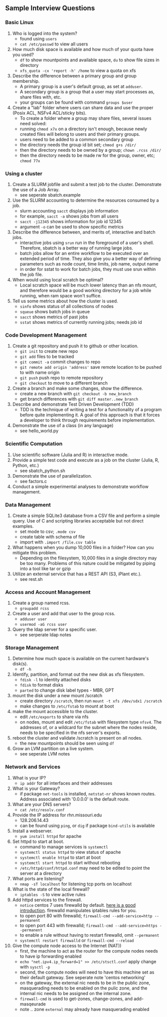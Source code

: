 ## Sample Interview Questions




### Basic Linux
1. Who is logged into the system?
	- found using `users`
	- `cat /etc/passwd` to view all users
2. How much disk space is available and how much of your quota have you used?
	- `df` to show mountpoints and available space, `du` to show file sizes in directory
	- `xfs_quota -cx 'report -h' /home` to view a quota on xfs
3. Describe the difference between a primary group and group membership.
	- A primary group is a user's default group, as set at `adduser`.
	- A secondary group is a group that a user may start processes as, share files with, etc.
	- your groups can be found with command `groups $user`
4. Create a "lab" folder where users can share data and use the proper (Posix ACL, NSFv4 ACL/sticky bits).
	- To create a folder where a group may share files, several issues need solved:
	- running `chmod x7x` on a directory isn't enough, because newly created files will belong to users and their primary groups.
	- users need to be added to a common secondary group
	- the directory needs the group id bit set; `chmod g+s /dir/`
	- then the directory needs to be owned by a group; `chown .rcss /dir/`
	- then the directory needs to be made rw for the group, owner, etc; `chmod 77x`



### Using a cluster
1. Create a SLURM jobfile and submit a test job to the cluster. Demonstrate the use of a Job Array.
	- see seperate sbatch.example
2. Use the SLURM accounting to determine the resources consumed by a job.
	- slurm accounting `sacct` displays job information
	- for example, `sacct -a` shows jobs from all users
	- `sacct -j12345` shows information for job id 12345
	- argument `-o` can be used to show specific metrics
3. Describe the difference between, and merits of, interactive and batch jobs.
	- interactive jobs using `srun` run in the foreground of a user's shell.  Therefore, sbatch is a better way of running large jobs.
	- batch jobs allow for an entire workflow to be executed over an extended period of time.  They also give you a better way of defining parameters such as node count, time limits, job name, output name
	- in order for sstat to work for batch jobs, they must use srun within the job file.
4. When would using local scratch be optimal?
	- Local scratch space will be much lower latency than an nfs mount, and therefore would be a good working directory for a job while running, when ram space won't suffice.
5. Tell us some metrics about how the cluster is used.
	- `sinfo` shows status of all collections of nodes
	- `squeue` shows batch jobs in queue
	- `sacct` shows metrics of past jobs
	- `sstat` shows metrics of currently running jobs;  needs job id



### Code Development Management
1. Create a git repository and push it to github or other location.
	- `git init` to create new repo
	- `git add` files to be tracked
	- `git commit -a` commit changes to repo
	- `git remote add origin 'address'` save remote location to be pushed to with name origin
	- `git push` push repo to remote repository
	- `git checkout` to move to a different branch
2. Create a branch and make some changes, show the difference.
	- create a new branch with `git checkout -b new_branch`
	- get branch differences with `git diff master..new_branch`
3. Describe and demonstrate Test Driven Development (TDD)
	- TDD is the technique of writing a test for a functionality of a program before quite implementing it.  A goal of this approach is that it forces a developer to think through requirements before implementation.
4. Demonstrate the use of a class (in any language)
	- see hello_world.py



### Scientific Computation
1. Use scientific software (Julia and R) in interactive mode.
2. Provide a simple test code and execute as a job on the cluster (Julia, R, Python, etc.)
	- see sbatch_python.sh
3. Demonstrate the use of parallelization.
	- see factors.c
4. Conduct a simple experimental analyses to demonstrate workflow management.




### Data Management
1. Create a simple SQLite3 database from a CSV file and perform a simple query. Use of C and scripting libraries acceptable but not direct examples.
	- set mode to csv; `.mode csv`
	- create table with schema of file
	- import with `.import /file.csv table`
2. What happens when you dump 10,000 files in a folder? How can you mitigate this problem.
	- Depending on the filesystem, 10,000 files in a single directory may be too many.  Problems of this nature could be mitigated by piping into a tool like tar or gzip
3. Utilize an external service that has a REST API (S3, iPlant etc.).
	- see rest.sh



### Access and Account Management
1. Create a group named rcss.
	- `groupadd rcss`
2. Create a user and add that user to the group rcss.
	- `adduser user`
	- `usermod -aG rcss user`
3. Query the ldap server for a specific user.
	- see serperate ldap notes



### Storage Management
1. Determine how much space is available on the current hardware's disk(s).
	- `df -h`
2. Identify, partition, and format out the new disk as xfs filesystem.
	- `fdisk -l` to identity attached disks
	- `fdisk` to format disks
	- `parted` to change disk label types - MBR, GPT 
3. mount the disk under a new mount /scratch
	- create directory `/scratch`, then run `mount -t xfs /dev/sdx1 /scratch`
	- make changes to `/etc/fstab` to mount at boot
4. make the mount accessible to the cluster.
	- edit `/etc/exports` to share via nfs
	- on nodes, mount and edit `/etc/fstab` with filesystem type `nfsv4`.  The addresses of, or a wildcard for the subnet where the nodes reside, needs to be specified in the nfs server's exports.
5. reboot the cluster and validate /scratch is present on all nodes.
	- the new mountpoints should be seen using `df`
6. Grow an LVM partition on a live system.
	- see seperate LVM notes



### Network and Services
1. What is your IP?
	- `ip addr` for all interfaces and their addresses
2. What is your Gateway?
	- if package `net-tools` is installed, `netstat-nr` shows known routes.  Address associated with '0.0.0.0' is the default route.
3. What are your DNS servers?
	- `cat /etc/resolv.conf`
4. Provide the IP address for rhn.missouri.edu
	- 128.206.14.43
	- can be found using `ping`, or `dig` if package `bind-utils` is available
5. Install a webserver.
	- `yum install httpd` for apache
6. Set httpd to start at boot.
	- command to manage services is `systemctl`
	- `systemctl status httpd` to view status of apache
	- `systemctl enable httpd` to start at boot
	- `systemctl start httpd` to start without rebooting
	- `/etc/httpd/conf/httpd.conf` may need to be edited to point the server at a directory
7. What ports are listening?
	- `nmap -sT localhost` for listening tcp ports on localhost
8. What is the state of the local firewall?
	- `iptables -S` to view active rules
9. Add httpd services to the firewall.
	- `notice` centos 7 uses firewalld by default.  [here is a good introduction](https://www.linode.com/docs/security/firewalls/introduction-to-firewalld-on-centos).  firewalld manipulates iptables rules for you.
	- to open port 80 with firewalld; `firewall-cmd --add-service=http --permanent`
	- to open port 443 with firewalld; `firewall-cmd --add-service=https --permanent`
	- to enable a rule without having to restart firewalld, omit `--permanent`
	- `systemctl restart firewalld` or `firewall-cmd --reload`
10. Give the compute node access to the Internet (NAT))
	- first, the machine to act as the router for the compute nodes needs to have ip forwarding enabled
	- `echo "net.ipv4.ip_forward=1" >> /etc/stsctl.conf`	apply change with `sysctl -p`
	- second, the compute nodes will need to have this machine set as their default gateway.  See seperate note 'centos networking'
	- on the gateway, the external nic needs to be in the public zone, masquerading needs to be enabled on the pulic zone, and the internal nic needs to be assigned on the internal zone.
	- `firewall-cmd` is used to get-zones, change-zones, and add-masqeurade
	- note .. zone `external` may already have masquerading enabled
